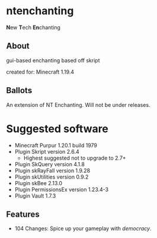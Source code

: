 # ntenchanting
**N**ew **T**ech **En**chanting
## About
gui-based enchanting based off skript

created for: Minecraft 1.19.4

## Ballots
An extension of NT Enchanting. Will not be under releases.

# Suggested software
- Minecraft Purpur 1.20.1 build 1979
- Plugin Skript version 2.6.4
  - Highest suggested not to upgrade to 2.7+
- Plugin SkQuery version 4.1.8
- Plugin skRayFall version 1.9.28
- Plugin skUtilities version 0.9.2
- Plugin skBee 2.13.0
- Plugin PermissionsEx version 1.23.4-3
- Plugin Vault 1.7.3

## Features
- 104 Changes: Spice up your gameplay with *democracy*.
